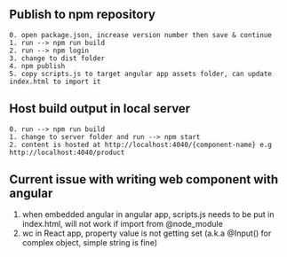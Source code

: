 ## Publish to npm repository
    0. open package.json, increase version number then save & continue  
    1. run --> npm run build
    2. run --> npm login  
    3. change to dist folder  
    4. npm publish
    5. copy scripts.js to target angular app assets folder, can update index.html to import it  
## Host build output in local server
    0. run --> npm run build  
    1. change to server folder and run --> npm start  
    2. content is hosted at http://localhost:4040/{component-name} e.g http://localhost:4040/product  

## Current issue with writing web component with angular
1. when embedded angular in angular app, scripts.js needs to be put in index.html, will not work if import from @node_module
2. wc in React app, property value is not getting set (a.k.a @Input() for complex object, simple string is fine)